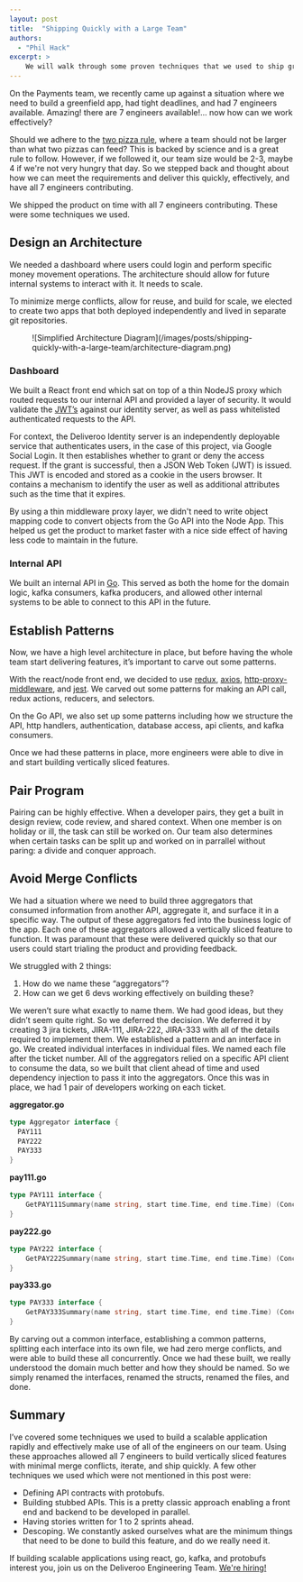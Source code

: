 ```yaml
---
layout: post
title:  "Shipping Quickly with a Large Team"
authors:
  - "Phil Hack"
excerpt: >
    We will walk through some proven techniques that we used to ship greenfield software quickly with a large team. 
---
```


On the Payments team, we recently came up against a situation where we need to build a greenfield app, had tight deadlines, and had 7 engineers available. Amazing! there are 7 engineers available!... now how can we work effectively?
  
Should we adhere to the [two pizza rule](http://blog.idonethis.com/two-pizza-team/), where a team should not be larger than what two pizzas can feed? This is backed by science and is a great rule to follow. However, if we followed it, our team size would be 2-3, maybe 4 if we're not very hungry that day. So we stepped back and thought about how we can meet the requirements and deliver this quickly, effectively, and have all 7 engineers contributing. 

We shipped the product on time with all 7 engineers contributing. These were some techniques we used.

## Design an Architecture
We needed a dashboard where users could login and perform specific money movement operations. The architecture should allow for future internal systems to interact with it. It needs to scale. 

To minimize merge conflicts, allow for reuse, and build for scale, we elected to create two apps that both deployed independently and lived in separate git repositories.

<figure class="small">
![Simplified Architecture Diagram](/images/posts/shipping-quickly-with-a-large-team/architecture-diagram.png)
</figure> 

### Dashboard
We built a React front end which sat on top of a thin NodeJS proxy which routed requests to our internal API and provided a layer of security. It would validate the [JWT’s](https://jwt.io) against our identity server, as well as pass whitelisted authenticated requests to the API.

For context, the Deliveroo Identity server is an independently deployable service that authenticates users, in the case of this project, via Google Social Login. It then establishes whether to grant or deny the access request. If the grant is successful, then a JSON Web Token (JWT) is issued. This JWT is encoded and stored as a cookie in the users browser. It contains a mechanism to identify the user as well as additional attributes such as the time that it expires.

By using a thin middleware proxy layer, we didn't need to write object mapping code to convert objects from the Go API into the Node App. This helped us get the product to market faster with a nice side effect of having less code to maintain in the future.

### Internal API
We built an internal API in [Go](https://golang.org/). This served as both the home for the domain logic, kafka consumers, kafka producers, and allowed other internal systems to be able to connect to this API in the future.


## Establish Patterns
Now, we have a high level architecture in place, but before having the whole team start delivering features, it’s important to carve out some patterns.

With the react/node front end, we decided to use [redux](https://redux.js.org), [axios](https://github.com/axios/axios), [http-proxy-middleware](https://github.com/chimurai/http-proxy-middleware), and [jest](https://jestjs.io). We carved out some patterns for making an API call, redux actions, reducers, and selectors.

On the Go API, we also set up some patterns including how we structure the API, http handlers, authentication, database access, api clients, and kafka consumers.

Once we had these patterns in place, more engineers were able to dive in and start building vertically sliced features.

## Pair Program
Pairing can be highly effective. When a developer pairs, they get a built in design review, code review, and shared context. When one member is on holiday or ill, the task can still be worked on. Our team also determines when certain tasks can be split up and worked on in parrallel without paring: a divide and conquer approach.  

## Avoid Merge Conflicts
We had a situation where we need to build three aggregators that consumed information from another API, aggregate it, and surface it in a specific way. 
The output of these aggregators fed into the business logic of the app. Each one of these aggregators allowed a vertically sliced feature to function. It was paramount that these were delivered quickly so that our users could start trialing the product and providing feedback. 

We struggled with 2 things:
1. How do we name these “aggregators”?
2. How can we get 6 devs working effectively on building these?

We weren’t sure what exactly to name them. We had good ideas, but they didn’t seem quite right. So we deferred the decision.
We deferred it by creating 3 jira tickets, JIRA-111, JIRA-222, JIRA-333 with all of the details required to implement them.
We established a pattern and an interface in go.
We created individual interfaces in individual files. We named each file after the ticket number.
All of the aggregators relied on a specific API client to consume the data, so we built that client ahead of time and used dependency injection to pass it into the aggregators.
Once this was in place, we had 1 pair of developers working on each ticket.


**aggregator.go**
```go
type Aggregator interface {
  PAY111
  PAY222
  PAY333 
}
```

**pay111.go**
```go
type PAY111 interface {
	GetPAY111Summary(name string, start time.Time, end time.Time) (ConcreteView, error)
}
```

**pay222.go**
```go
type PAY222 interface {
	GetPAY222Summary(name string, start time.Time, end time.Time) (ConcreteView, error)
}
```

**pay333.go**
```go
type PAY333 interface {
	GetPAY333Summary(name string, start time.Time, end time.Time) (ConcreteView, error)
}
```

By carving out a common interface, establishing a common patterns, splitting each interface into its own file, we had zero merge conflicts, and were able to build these all concurrently.
Once we had these built, we really understood the domain much better and how they should be named. So we simply renamed the interfaces, renamed the structs, renamed the files, and done.

## Summary

I’ve covered some techniques we used to build a scalable application rapidly and effectively make use of all of the engineers on our team.
Using these approaches allowed all 7 engineers to build vertically sliced features with minimal merge conflicts, iterate, and ship quickly.
A few other techniques we used which were not mentioned in this post were: 
* Defining API contracts with protobufs.
* Building stubbed APIs. This is a pretty classic approach enabling a front end and backend to be developed in parallel. 
* Having stories written for 1 to 2 sprints ahead.
* Descoping. We constantly asked ourselves what are the minimum things that need to be done to build this feature, and do we really need it.

If building scalable applications using react, go, kafka, and protobufs interest you, join us on the Deliveroo Engineering Team. [We're hiring!](https://careers.deliveroo.co.uk) 
